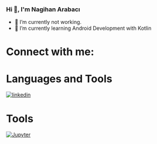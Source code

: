 ### Hi 👋, I'm Nagihan Arabacı

- 🔭 I’m currently not working.
- 🌱 I’m currently learning Android Development with Kotlin


# Connect with me:
 
  
# Languages and Tools

[![linkedin](https://img.shields.io/badge/Linkedin-000000?style=for-the-badge&logo=Linkedin&logoColor=white)](https://www.linkedin.com/in/nagihan-arabaci/)

# Tools

[![Jupyter](https://img.shields.io/badge/Made%20with-Jupyter-orange?style=for-the-badge&logo=Jupyter)](https://jupyter.org/try)

